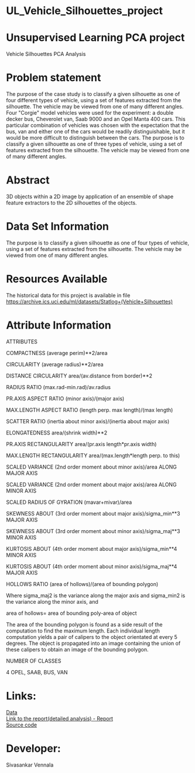 # UL_Vehicle_Silhouettes_project
# Unsupervised Learning PCA project
Vehicle Silhouettes PCA Analysis

# Problem statement
The purpose of the case study is to classify a given silhouette as one of four different types of vehicle, using a set of features extracted from the silhouette. The vehicle may be viewed from one of many different angles. Four "Corgie" model vehicles were used for the experiment: a double decker bus, Cheverolet van, Saab 9000 and an Opel Manta 400 cars. This particular combination of vehicles was chosen with the expectation that the bus, van and either one of the cars would be readily distinguishable, but it would be more difficult to distinguish between the cars. The purpose is to classify a given silhouette as one of three types of vehicle, using a set of features extracted from the silhouette. The vehicle may be viewed from one of many different angles.

# Abstract
3D objects within a 2D image by application of an ensemble of shape feature extractors to the 2D silhouettes of the objects.

# Data Set Information
The purpose is to classify a given silhouette as one of four types of vehicle, using a set of features extracted from the silhouette. The vehicle may be viewed from one of many different angles.

# Resources Available
The historical data for this project is available in file https://archive.ics.uci.edu/ml/datasets/Statlog+(Vehicle+Silhouettes)

# Attribute Information
ATTRIBUTES

COMPACTNESS (average perim)**2/area

CIRCULARITY (average radius)**2/area

DISTANCE CIRCULARITY area/(av.distance from border)**2

RADIUS RATIO (max.rad-min.rad)/av.radius

PR.AXIS ASPECT RATIO (minor axis)/(major axis)

MAX.LENGTH ASPECT RATIO (length perp. max length)/(max length)

SCATTER RATIO (inertia about minor axis)/(inertia about major axis)

ELONGATEDNESS area/(shrink width)**2

PR.AXIS RECTANGULARITY area/(pr.axis length*pr.axis width)

MAX.LENGTH RECTANGULARITY area/(max.length*length perp. to this)

SCALED VARIANCE (2nd order moment about minor axis)/area ALONG MAJOR AXIS

SCALED VARIANCE (2nd order moment about major axis)/area ALONG MINOR AXIS

SCALED RADIUS OF GYRATION (mavar+mivar)/area

SKEWNESS ABOUT (3rd order moment about major axis)/sigma_min**3 MAJOR AXIS

SKEWNESS ABOUT (3rd order moment about minor axis)/sigma_maj**3 MINOR AXIS

KURTOSIS ABOUT (4th order moment about major axis)/sigma_min**4 MINOR AXIS

KURTOSIS ABOUT (4th order moment about minor axis)/sigma_maj**4 MAJOR AXIS

HOLLOWS RATIO (area of hollows)/(area of bounding polygon)

Where sigma_maj2 is the variance along the major axis and sigma_min2 is the variance along the minor axis, and

area of hollows= area of bounding poly-area of object

The area of the bounding polygon is found as a side result of the computation to find the maximum length. Each individual length computation yields a pair of calipers to the object orientated at every 5 degrees. The object is propagated into an image containing the union of these calipers to obtain an image of the bounding polygon.

NUMBER OF CLASSES

4 OPEL, SAAB, BUS, VAN

# Links:
[Data](https://github.com/sivaole/UL_Vehicle_Silhouettes_project/blob/master/vehicle.csv)  
[Link to the report(detailed analysis) - Report]()   
[Source code](https://github.com/sivaole/UL_Vehicle_Silhouettes_project/blob/master/UL_Vehicle_Silhouettes_project.ipynb)

# Developer:
Sivasankar Vennala
